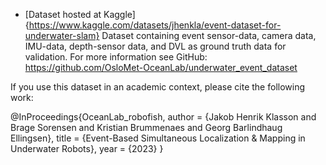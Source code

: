 - [Dataset hosted at Kaggle]{https://www.kaggle.com/datasets/jhenkla/event-dataset-for-underwater-slam}
Dataset containing event sensor-data, camera data, IMU-data, depth-sensor data, and DVL as ground truth data for validation.
For more information see GitHub: https://github.com/OsloMet-OceanLab/underwater_event_dataset

If you use this dataset in an academic context, please cite the following work:

@InProceedings{OceanLab_robofish,
author = {Jakob Henrik Klasson and Brage Sorensen and Kristian Brummenaes and Georg Barlindhaug Ellingsen},
title = {Event-Based Simultaneous Localization & Mapping in Underwater Robots},
year = {2023}
}

